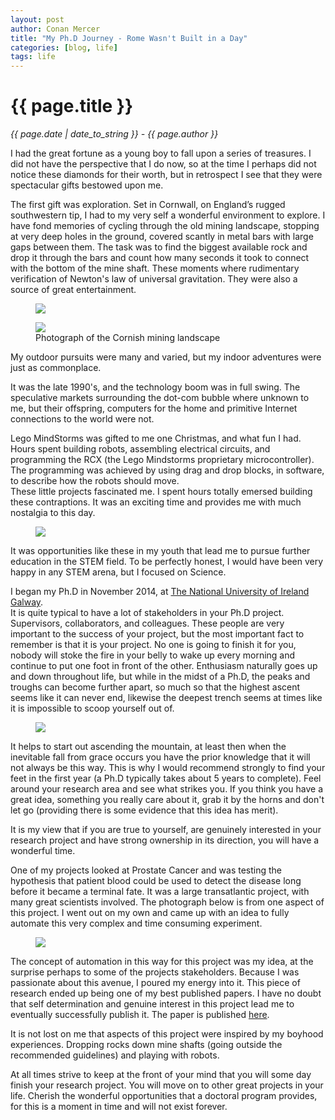 ```yaml
---
layout: post
author: Conan Mercer
title: "My Ph.D Journey - Rome Wasn't Built in a Day"
categories: [blog, life]
tags: life
---
```


<div class="post-paragraph">
  <h1>{{ page.title }}</h1>
  <p><i>{{ page.date | date_to_string }} - {{ page.author }}</i></p>

<p>
I had the great fortune as a young boy to fall upon a series of treasures. I did not have the perspective that I do now, so at the time I perhaps did not notice these diamonds for their worth, but in retrospect I see that they were spectacular gifts bestowed upon me.

</p>

<p>
The first gift was exploration. Set in Cornwall, on England’s rugged southwestern tip, I had to my very self a wonderful environment to explore. I have fond memories of cycling through the old mining landscape, stopping at very deep holes in the ground, covered scantly in metal bars with large gaps between them. The task was to find the biggest available rock and drop it through the bars and count how many seconds it took to connect with the bottom of the mine shaft. These moments where rudimentary verification of Newton's law of universal gravitation. They were also a source of great entertainment.
</p>

  <figure>
  <img src="{{site.baseurl}}/assets/minified/images/stock/mineshaft.png">
  </figure>

  <figure>
  <img src="{{site.baseurl}}/assets/minified/images/stock/mines.jpg">
  <figcaption>Photograph of the Cornish mining landscape</figcaption>
  </figure>

<p>
My outdoor pursuits were many and varied, but my indoor adventures were just as commonplace.
</p>
<p>
It was the late 1990's, and the technology boom was in full swing. The speculative markets surrounding the dot-com bubble where unknown to me, but their offspring, computers for the home and primitive Internet connections to the world were not. 
</p>
<p>
Lego MindStorms was gifted to me one Christmas, and what fun I had. Hours spent building robots, assembling electrical circuits, and programming the RCX (the Lego Mindstorms proprietary microcontroller). The programming was achieved by using drag and drop blocks, in software, to describe how the robots should move.
<br>
These little projects fascinated me. I spent hours totally emersed building these contraptions. It was an exciting time and provides me with much nostalgia to this day.

</p>

  <figure>
  <img src="{{site.baseurl}}/assets/minified/images/stock/legom.jpg">
  </figure>

<p>
It was opportunities like these in my youth that lead me to pursue further education in the STEM field. To be perfectly honest, I would have been very happy in any STEM arena, but I focused on Science.
</p>

<p>
I began my Ph.D in November 2014, at <a href="http://www.nuigalway.ie/" target="_blank" >The National University of Ireland Galway</a>.
<br>
It is quite typical to have a lot of stakeholders in your Ph.D project. Supervisors, collaborators, and colleagues. These people are very important to the success of your project, but the most important fact to remember is that it is your project. No one is going to finish it for you, nobody will stoke the fire in your belly to wake up every morning and continue to put one foot in front of the other. Enthusiasm naturally goes up and down throughout life, but while in the midst of a Ph.D, the peaks and troughs can become further apart, so much so that the highest ascent seems like it can never end, likewise the deepest trench seems at times like it is impossible to scoop yourself out of.
</p>

  <figure>
  <img src="{{site.baseurl}}/assets/minified/images/stock/peaks.png">
  </figure>

<p>
It helps to start out ascending the mountain, at least then when the inevitable fall from grace occurs you have the prior knowledge that it will not always be this way. This is why I would recommend strongly to find your feet in the first year (a Ph.D typically takes about 5 years to complete). Feel around your research area and see what strikes you. If you think you have a great idea, something you really care about it, grab it by the horns and don't let go (providing there is some evidence that this idea has merit).
</p>

<p>
It is my view that if you are true to yourself, are genuinely interested in your research project and have strong ownership in its direction, you will have a wonderful time.
</p>

<p>
One of my projects looked at Prostate Cancer and was testing the hypothesis that patient blood could be used to detect the disease long before it became a terminal fate. It was a large transatlantic project, with many great scientists involved. The photograph below is from one aspect of this project. I went out on my own and came up with an idea to fully automate this very complex and time consuming experiment.
</p>

  <figure>
  <img src="{{site.baseurl}}/assets/minified/images/potentiostat/system.png">
  </figure>

<p>
The concept of automation in this way for this project was my idea, at the surprise perhaps to some of the projects stakeholders. Because I was passionate about this avenue, I poured my energy into it. This piece of research ended up being one of my best published papers. I have no doubt that self determination and genuine interest in this project lead me to eventually successfully publish it. The paper is published <a href="https://www.sciencedirect.com/science/article/abs/pii/S0925400519302424?via%3Dihub" target="_blank" >here</a>.
</p>

<p>
It is not lost on me that aspects of this project were inspired by my boyhood experiences. Dropping rocks down mine shafts (going outside the recommended guidelines) and playing with robots.
</p>

<p>
At all times strive to keep at the front of your mind that you will some day finish your research project. You will move on to other great projects in your life. Cherish the wonderful opportunities that a doctoral program provides, for this is a moment in time and will not exist forever.
</p>
